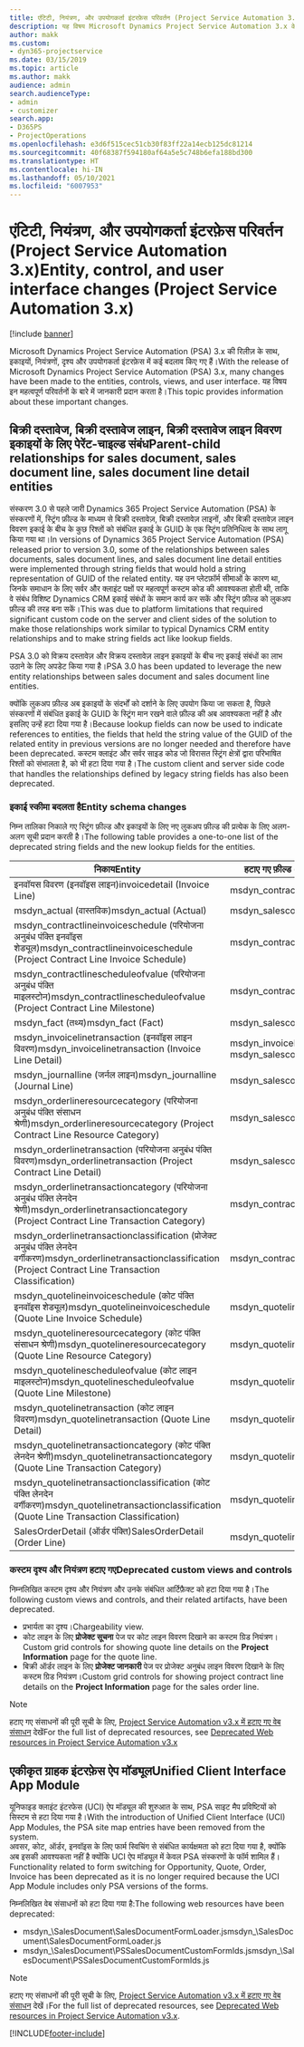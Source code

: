 ```yaml
---
title: एंटिटी, नियंत्रण, और उपयोगकर्ता इंटरफ़ेस परिवर्तन (Project Service Automation 3.x)
description: यह विषय Microsoft Dynamics Project Service Automation 3.x के लिए समाधान परिवर्तन का वर्णन करता है।
author: makk
ms.custom:
- dyn365-projectservice
ms.date: 03/15/2019
ms.topic: article
ms.author: makk
audience: admin
search.audienceType:
- admin
- customizer
search.app:
- D365PS
- ProjectOperations
ms.openlocfilehash: e3d6f515cec51cb30f83ff22a14ecb125dc81214
ms.sourcegitcommit: 40f68387f594180af64a5e5c748b6efa188bd300
ms.translationtype: HT
ms.contentlocale: hi-IN
ms.lasthandoff: 05/10/2021
ms.locfileid: "6007953"
---
```

# <a name="entity-control-and-user-interface-changes-project-service-automation-3x"></a><span data-ttu-id="2af3a-103">एंटिटी, नियंत्रण, और उपयोगकर्ता इंटरफ़ेस परिवर्तन (Project Service Automation 3.x)</span><span class="sxs-lookup"><span data-stu-id="2af3a-103">Entity, control, and user interface changes (Project Service Automation 3.x)</span></span>

[!include [banner](../../includes/psa-now-project-operations.md)]


<span data-ttu-id="2af3a-104">Microsoft Dynamics Project Service Automation (PSA) 3.x की रिलीज़ के साथ, इकाइयों, नियंत्रणों, दृश्य और उपयोगकर्ता इंटरफ़ेस में कई बदलाव किए गए हैं।</span><span class="sxs-lookup"><span data-stu-id="2af3a-104">With the release of Microsoft Dynamics Project Service Automation (PSA) 3.x, many changes have been made to the entities, controls, views, and user interface.</span></span> <span data-ttu-id="2af3a-105">यह विषय इन महत्वपूर्ण परिवर्तनों के बारे में जानकारी प्रदान करता है।</span><span class="sxs-lookup"><span data-stu-id="2af3a-105">This topic provides information about these important changes.</span></span>

## <a name="parent-child-relationships-for-sales-document-sales-document-line-sales-document-line-detail-entities"></a><span data-ttu-id="2af3a-106">बिक्री दस्तावेज, बिक्री दस्तावेज लाइन, बिक्री दस्तावेज लाइन विवरण इकाइयों के लिए पेरेंट-चाइल्ड संबंध</span><span class="sxs-lookup"><span data-stu-id="2af3a-106">Parent-child relationships for sales document, sales document line, sales document line detail entities</span></span>
<span data-ttu-id="2af3a-107">संस्करण 3.0 से पहले जारी Dynamics 365 Project Service Automation (PSA) के संस्करणों में, स्ट्रिंग फ़ील्ड के माध्यम से बिक्री दस्तावेज़, बिक्री दस्तावेज़ लाइनों, और बिक्री दस्तावेज़ लाइन विवरण इकाई के बीच के कुछ रिश्तों को संबंधित इकाई के GUID के एक स्ट्रिंग प्रतिनिधित्व के साथ लागू किया गया था।</span><span class="sxs-lookup"><span data-stu-id="2af3a-107">In versions of Dynamics 365 Project Service Automation (PSA) released prior to version 3.0, some of the relationships between sales documents, sales document lines, and sales document line detail entities were implemented through string fields that would hold a string representation of GUID of the related entity.</span></span> <span data-ttu-id="2af3a-108">यह उन प्लेटफ़ॉर्म सीमाओं के कारण था, जिनके समाधान के लिए सर्वर और क्लाइंट पक्षों पर महत्वपूर्ण कस्टम कोड की आवश्यकता होती थी, ताकि वे संबंध विशिष्ट Dynamics CRM इकाई संबंधों के समान कार्य कर सकें और स्ट्रिंग फ़ील्ड को लुकअप फ़ील्ड की तरह बना सकें।</span><span class="sxs-lookup"><span data-stu-id="2af3a-108">This was due to platform limitations that required significant custom code on the server and client sides of the solution to make those relationships work similar to typical Dynamics CRM entity relationships and to make string fields act like lookup fields.</span></span>

<span data-ttu-id="2af3a-109">PSA 3.0 को विक्रय दस्तावेज़ और विक्रय दस्तावेज़ लाइन इकाइयों के बीच नए इकाई संबंधों का लाभ उठाने के लिए अपडेट किया गया है।</span><span class="sxs-lookup"><span data-stu-id="2af3a-109">PSA 3.0 has been updated to leverage the new entity relationships between sales document and sales document line entities.</span></span>

<span data-ttu-id="2af3a-110">क्योंकि लुकअप फ़ील्ड अब इकाइयों के संदर्भों को दर्शाने के लिए उपयोग किया जा सकता है, पिछले संस्करणों में संबंधित इकाई के GUID के स्ट्रिंग मान रखने वाले फ़ील्ड की अब आवश्यकता नहीं है और इसलिए उन्हें हटा दिया गया है।</span><span class="sxs-lookup"><span data-stu-id="2af3a-110">Because lookup fields can now be used to indicate references to entities, the fields that held the string value of the GUID of the related entity in previous versions are no longer needed and therefore have been deprecated.</span></span> <span data-ttu-id="2af3a-111">कस्टम क्लाइंट और सर्वर साइड कोड जो विरासत स्ट्रिंग क्षेत्रों द्वारा परिभाषित रिश्तों को संभालता है, को भी हटा दिया गया है।</span><span class="sxs-lookup"><span data-stu-id="2af3a-111">The custom client and server side code that handles the relationships defined by legacy string fields has also been deprecated.</span></span>

### <a name="entity-schema-changes"></a><span data-ttu-id="2af3a-112">इकाई स्कीमा बदलता है</span><span class="sxs-lookup"><span data-stu-id="2af3a-112">Entity schema changes</span></span>
<span data-ttu-id="2af3a-113">निम्न तालिका निकाले गए स्ट्रिंग फ़ील्ड और इकाइयों के लिए नए लुकअप फ़ील्ड की प्रत्येक के लिए अलग-अलग सूची प्रदान करती है।</span><span class="sxs-lookup"><span data-stu-id="2af3a-113">The following table provides a one-to-one list of the deprecated string fields and the new lookup fields for the entities.</span></span> 

 <span data-ttu-id="2af3a-114">निकाय</span><span class="sxs-lookup"><span data-stu-id="2af3a-114">Entity</span></span> |   <span data-ttu-id="2af3a-115">हटाए गए फ़ील्ड (स्ट्रिंग)</span><span class="sxs-lookup"><span data-stu-id="2af3a-115">Deprecated field (String)</span></span> | <span data-ttu-id="2af3a-116">नई फ़ील्ड (लुकअप)</span><span class="sxs-lookup"><span data-stu-id="2af3a-116">New field (Lookup)</span></span>
--- | --- | ---
<span data-ttu-id="2af3a-117">इनवॉयस विवरण (इनवॉइस लाइन)</span><span class="sxs-lookup"><span data-stu-id="2af3a-117">invoicedetail (Invoice Line)</span></span> |  <span data-ttu-id="2af3a-118">msdyn_contractline</span><span class="sxs-lookup"><span data-stu-id="2af3a-118">msdyn_contractline</span></span> |    <span data-ttu-id="2af3a-119">msdyn_contractlineid</span><span class="sxs-lookup"><span data-stu-id="2af3a-119">msdyn_contractlineid</span></span>
<span data-ttu-id="2af3a-120">msdyn_actual (वास्तविक)</span><span class="sxs-lookup"><span data-stu-id="2af3a-120">msdyn_actual (Actual)</span></span> | <span data-ttu-id="2af3a-121">msdyn_salescontractline</span><span class="sxs-lookup"><span data-stu-id="2af3a-121">msdyn_salescontractline</span></span> |   <span data-ttu-id="2af3a-122">msdyn_salescontractlineid</span><span class="sxs-lookup"><span data-stu-id="2af3a-122">msdyn_salescontractlineid</span></span>
<span data-ttu-id="2af3a-123">msdyn_contractlineinvoiceschedule (परियोजना अनुबंध पंक्ति इनवॉइस शेड्यूल)</span><span class="sxs-lookup"><span data-stu-id="2af3a-123">msdyn_contractlineinvoiceschedule (Project Contract Line Invoice Schedule)</span></span> |    <span data-ttu-id="2af3a-124">msdyn_contractline</span><span class="sxs-lookup"><span data-stu-id="2af3a-124">msdyn_contractline</span></span> |    <span data-ttu-id="2af3a-125">msdyn_contractlineid</span><span class="sxs-lookup"><span data-stu-id="2af3a-125">msdyn_contractlineid</span></span>
<span data-ttu-id="2af3a-126">msdyn_contractlinescheduleofvalue (परियोजना अनुबंध पंक्ति माइलस्टोन)</span><span class="sxs-lookup"><span data-stu-id="2af3a-126">msdyn_contractlinescheduleofvalue (Project Contract Line Milestone)</span></span> |   <span data-ttu-id="2af3a-127">msdyn_contractline</span><span class="sxs-lookup"><span data-stu-id="2af3a-127">msdyn_contractline</span></span> |    <span data-ttu-id="2af3a-128">msdyn_contractlineid</span><span class="sxs-lookup"><span data-stu-id="2af3a-128">msdyn_contractlineid</span></span>
<span data-ttu-id="2af3a-129">msdyn_fact (तथ्य)</span><span class="sxs-lookup"><span data-stu-id="2af3a-129">msdyn_fact (Fact)</span></span> | <span data-ttu-id="2af3a-130">msdyn_salescontractline</span><span class="sxs-lookup"><span data-stu-id="2af3a-130">msdyn_salescontractline</span></span> |   <span data-ttu-id="2af3a-131">msdyn_salescontractlineid</span><span class="sxs-lookup"><span data-stu-id="2af3a-131">msdyn_salescontractlineid</span></span>
<span data-ttu-id="2af3a-132">msdyn_invoicelinetransaction (इनवॉइस लाइन विवरण)</span><span class="sxs-lookup"><span data-stu-id="2af3a-132">msdyn_invoicelinetransaction (Invoice Line Detail)</span></span> | <span data-ttu-id="2af3a-133">msdyn_invoiceline</span><span class="sxs-lookup"><span data-stu-id="2af3a-133">msdyn_invoiceline</span></span> <br> <span data-ttu-id="2af3a-134">msdyn_salescontractline</span><span class="sxs-lookup"><span data-stu-id="2af3a-134">msdyn_salescontractline</span></span> | <span data-ttu-id="2af3a-135">msdyn_invoicelineid</span><span class="sxs-lookup"><span data-stu-id="2af3a-135">msdyn_invoicelineid</span></span> <br> <span data-ttu-id="2af3a-136">msdyn_salescontractlineid</span><span class="sxs-lookup"><span data-stu-id="2af3a-136">msdyn_salescontractlineid</span></span>
<span data-ttu-id="2af3a-137">msdyn_journalline (जर्नल लाइन)</span><span class="sxs-lookup"><span data-stu-id="2af3a-137">msdyn_journalline (Journal Line)</span></span> |  <span data-ttu-id="2af3a-138">msdyn_salescontractline</span><span class="sxs-lookup"><span data-stu-id="2af3a-138">msdyn_salescontractline</span></span> |   <span data-ttu-id="2af3a-139">msdyn_salescontractlineid</span><span class="sxs-lookup"><span data-stu-id="2af3a-139">msdyn_salescontractlineid</span></span>
<span data-ttu-id="2af3a-140">msdyn_orderlineresourcecategory (परियोजना अनुबंध पंक्ति संसाधन श्रेणी)</span><span class="sxs-lookup"><span data-stu-id="2af3a-140">msdyn_orderlineresourcecategory (Project Contract Line Resource Category)</span></span> | <span data-ttu-id="2af3a-141">msdyn_salescontractline</span><span class="sxs-lookup"><span data-stu-id="2af3a-141">msdyn_salescontractline</span></span> |   <span data-ttu-id="2af3a-142">msdyn_contractlineid</span><span class="sxs-lookup"><span data-stu-id="2af3a-142">msdyn_contractlineid</span></span>
<span data-ttu-id="2af3a-143">msdyn_orderlinetransaction (परियोजना अनुबंध पंक्ति विवरण)</span><span class="sxs-lookup"><span data-stu-id="2af3a-143">msdyn_orderlinetransaction (Project Contract Line Detail)</span></span> | <span data-ttu-id="2af3a-144">msdyn_salescontractline</span><span class="sxs-lookup"><span data-stu-id="2af3a-144">msdyn_salescontractline</span></span> |   <span data-ttu-id="2af3a-145">msdyn_salescontractlineid</span><span class="sxs-lookup"><span data-stu-id="2af3a-145">msdyn_salescontractlineid</span></span>
<span data-ttu-id="2af3a-146">msdyn_orderlinetransactioncategory (परियोजना अनुबंध पंक्ति लेनदेन श्रेणी)</span><span class="sxs-lookup"><span data-stu-id="2af3a-146">msdyn_orderlinetransactioncategory (Project Contract Line Transaction Category)</span></span> |   <span data-ttu-id="2af3a-147">msdyn_contractline</span><span class="sxs-lookup"><span data-stu-id="2af3a-147">msdyn_contractline</span></span> |    <span data-ttu-id="2af3a-148">msdyn_contractlineid</span><span class="sxs-lookup"><span data-stu-id="2af3a-148">msdyn_contractlineid</span></span>
<span data-ttu-id="2af3a-149">msdyn_orderlinetransactionclassification (प्रोजेक्ट अनुबंध पंक्ति लेनदेन वर्गीकरण)</span><span class="sxs-lookup"><span data-stu-id="2af3a-149">msdyn_orderlinetransactionclassification (Project Contract Line Transaction Classification)</span></span> |   <span data-ttu-id="2af3a-150">msdyn_contractline</span><span class="sxs-lookup"><span data-stu-id="2af3a-150">msdyn_contractline</span></span> |    <span data-ttu-id="2af3a-151">msdyn_contractlineid</span><span class="sxs-lookup"><span data-stu-id="2af3a-151">msdyn_contractlineid</span></span>
<span data-ttu-id="2af3a-152">msdyn_quotelineinvoiceschedule (कोट पंक्ति इनवॉइस शेड्यूल)</span><span class="sxs-lookup"><span data-stu-id="2af3a-152">msdyn_quotelineinvoiceschedule (Quote Line Invoice Schedule)</span></span> |  <span data-ttu-id="2af3a-153">msdyn_quoteline</span><span class="sxs-lookup"><span data-stu-id="2af3a-153">msdyn_quoteline</span></span> |   <span data-ttu-id="2af3a-154">msdyn_quotelineid</span><span class="sxs-lookup"><span data-stu-id="2af3a-154">msdyn_quotelineid</span></span>
<span data-ttu-id="2af3a-155">msdyn_quotelineresourcecategory (कोट पंक्ति संसाधन श्रेणी)</span><span class="sxs-lookup"><span data-stu-id="2af3a-155">msdyn_quotelineresourcecategory (Quote Line Resource Category)</span></span> |    <span data-ttu-id="2af3a-156">msdyn_quoteline</span><span class="sxs-lookup"><span data-stu-id="2af3a-156">msdyn_quoteline</span></span> |   <span data-ttu-id="2af3a-157">msdyn_quotelineid</span><span class="sxs-lookup"><span data-stu-id="2af3a-157">msdyn_quotelineid</span></span>
<span data-ttu-id="2af3a-158">msdyn_quotelinescheduleofvalue (कोट लाइन माइलस्टोन)</span><span class="sxs-lookup"><span data-stu-id="2af3a-158">msdyn_quotelinescheduleofvalue (Quote Line Milestone)</span></span> | <span data-ttu-id="2af3a-159">msdyn_quoteline</span><span class="sxs-lookup"><span data-stu-id="2af3a-159">msdyn_quoteline</span></span> |   <span data-ttu-id="2af3a-160">msdyn_quotelineid</span><span class="sxs-lookup"><span data-stu-id="2af3a-160">msdyn_quotelineid</span></span>
<span data-ttu-id="2af3a-161">msdyn_quotelinetransaction (कोट लाइन विवरण)</span><span class="sxs-lookup"><span data-stu-id="2af3a-161">msdyn_quotelinetransaction (Quote Line Detail)</span></span> |    <span data-ttu-id="2af3a-162">msdyn_quoteline</span><span class="sxs-lookup"><span data-stu-id="2af3a-162">msdyn_quoteline</span></span> |   <span data-ttu-id="2af3a-163">msdyn_quotelineid</span><span class="sxs-lookup"><span data-stu-id="2af3a-163">msdyn_quotelineid</span></span>
<span data-ttu-id="2af3a-164">msdyn_quotelinetransactioncategory (कोट पंक्ति लेनदेन श्रेणी)</span><span class="sxs-lookup"><span data-stu-id="2af3a-164">msdyn_quotelinetransactioncategory (Quote Line Transaction Category)</span></span> |  <span data-ttu-id="2af3a-165">msdyn_quoteline</span><span class="sxs-lookup"><span data-stu-id="2af3a-165">msdyn_quoteline</span></span> |   <span data-ttu-id="2af3a-166">msdyn_quotelineid</span><span class="sxs-lookup"><span data-stu-id="2af3a-166">msdyn_quotelineid</span></span>
<span data-ttu-id="2af3a-167">msdyn_quotelinetransactionclassification (कोट पंक्ति लेनदेन वर्गीकरण)</span><span class="sxs-lookup"><span data-stu-id="2af3a-167">msdyn_quotelinetransactionclassification (Quote Line Transaction Classification)</span></span> |  <span data-ttu-id="2af3a-168">msdyn_quoteline</span><span class="sxs-lookup"><span data-stu-id="2af3a-168">msdyn_quoteline</span></span> |   <span data-ttu-id="2af3a-169">msdyn_quotelineid</span><span class="sxs-lookup"><span data-stu-id="2af3a-169">msdyn_quotelineid</span></span>
<span data-ttu-id="2af3a-170">SalesOrderDetail (ऑर्डर पंक्ति)</span><span class="sxs-lookup"><span data-stu-id="2af3a-170">SalesOrderDetail (Order Line)</span></span> | <span data-ttu-id="2af3a-171">msdyn_quotelineid</span><span class="sxs-lookup"><span data-stu-id="2af3a-171">msdyn_quotelineid</span></span> | <span data-ttu-id="2af3a-172">msdyn_quoteline</span><span class="sxs-lookup"><span data-stu-id="2af3a-172">msdyn_quoteline</span></span> 

### <a name="deprecated-custom-views-and-controls"></a><span data-ttu-id="2af3a-173">कस्टम दृश्य और नियंत्रण हटाए गए</span><span class="sxs-lookup"><span data-stu-id="2af3a-173">Deprecated custom views and controls</span></span>
<span data-ttu-id="2af3a-174">निम्नलिखित कस्टम दृश्य और नियंत्रण और उनके संबंधित आर्टिफ़ैक्ट को हटा दिया गया है।</span><span class="sxs-lookup"><span data-stu-id="2af3a-174">The following custom views and controls, and their related artifacts, have been deprecated.</span></span>

- <span data-ttu-id="2af3a-175">प्रभार्यता का दृश्य।</span><span class="sxs-lookup"><span data-stu-id="2af3a-175">Chargeability view.</span></span>
- <span data-ttu-id="2af3a-176">कोट लाइन के लिए **प्रोजेक्ट सूचना** पेज पर कोट लाइन विवरण दिखाने का कस्टम ग्रिड नियंत्रण।</span><span class="sxs-lookup"><span data-stu-id="2af3a-176">Custom grid controls for showing quote line details on the **Project Information** page for the quote line.</span></span>
- <span data-ttu-id="2af3a-177">बिक्री ऑर्डर लाइन के लिए **प्रोजेक्ट जानकारी** पेज पर प्रोजेक्ट अनुबंध लाइन विवरण दिखाने के लिए कस्टम ग्रिड नियंत्रण।</span><span class="sxs-lookup"><span data-stu-id="2af3a-177">Custom grid controls for showing project contract line details on the **Project Information** page for the sales order line.</span></span>

> [!NOTE]
> <span data-ttu-id="2af3a-178">हटाए गए संसाधनों की पूरी सूची के लिए, [Project Service Automation v3.x में हटाए गए वेब संसाधन](../developer-guides/web-resources-deprecated-v3.x.md) देखें</span><span class="sxs-lookup"><span data-stu-id="2af3a-178">For the full list of deprecated resources, see [Deprecated Web resources in Project Service Automation v3.x](../developer-guides/web-resources-deprecated-v3.x.md)</span></span>

## <a name="unified-client-interface-app-module"></a><span data-ttu-id="2af3a-179">एकीकृत ग्राहक इंटरफ़ेस ऐप मॉड्यूल</span><span class="sxs-lookup"><span data-stu-id="2af3a-179">Unified Client Interface App Module</span></span>
<span data-ttu-id="2af3a-180">यूनिफाइड क्लाइंट इंटरफेस (UCI) ऐप मॉड्यूल की शुरुआत के साथ, PSA साइट मैप प्रविष्टियों को सिस्टम से हटा दिया गया है।</span><span class="sxs-lookup"><span data-stu-id="2af3a-180">With the introduction of Unified Client Interface (UCI) App Modules, the PSA site map entries have been removed from the system.</span></span>  
<span data-ttu-id="2af3a-181">अवसर, कोट, ऑर्डर, इनवॉइस के लिए फार्म स्विचिंग से संबंधित कार्यक्षमता को हटा दिया गया है, क्योंकि अब इसकी आवश्यकता नहीं है क्योंकि UCI ऐप मॉड्यूल में केवल PSA संस्करणों के फॉर्म शामिल हैं।</span><span class="sxs-lookup"><span data-stu-id="2af3a-181">Functionality related to form switching for Opportunity, Quote, Order, Invoice has been deprecated as it is no longer required because the UCI App Module includes only PSA versions of the forms.</span></span>  

<span data-ttu-id="2af3a-182">निम्नलिखित वेब संसाधनों को हटा दिया गया है:</span><span class="sxs-lookup"><span data-stu-id="2af3a-182">The following web resources have been deprecated:</span></span>

- <span data-ttu-id="2af3a-183">msdyn_\SalesDocument\SalesDocumentFormLoader.js</span><span class="sxs-lookup"><span data-stu-id="2af3a-183">msdyn_\SalesDocument\SalesDocumentFormLoader.js</span></span>
- <span data-ttu-id="2af3a-184">msdyn_\SalesDocument\PSSalesDocumentCustomFormIds.js</span><span class="sxs-lookup"><span data-stu-id="2af3a-184">msdyn_\SalesDocument\PSSalesDocumentCustomFormIds.js</span></span>

> [!NOTE]
> <span data-ttu-id="2af3a-185">हटाए गए संसाधनों की पूरी सूची के लिए, [Project Service Automation v3.x में हटाए गए वेब संसाधन](../developer-guides/web-resources-deprecated-v3.x.md) देखें।</span><span class="sxs-lookup"><span data-stu-id="2af3a-185">For the full list of deprecated resources, see [Deprecated Web resources in Project Service Automation v3.x](../developer-guides/web-resources-deprecated-v3.x.md).</span></span>




[!INCLUDE[footer-include](../../includes/footer-banner.md)]